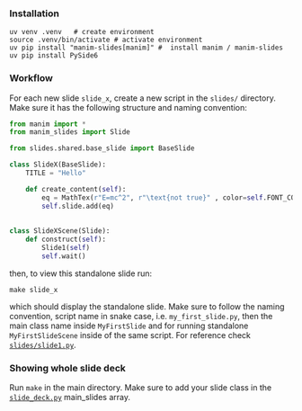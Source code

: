 ### Installation

```
uv venv .venv   # create environment
source .venv/bin/activate # activate environment 
uv pip install "manim-slides[manim]" #  install manim / manim-slides
uv pip install PySide6
```

### Workflow
For each new slide `slide_x`, create a new script in the `slides/` directory. Make sure it has the following structure and naming convention:

```python
from manim import *
from manim_slides import Slide

from slides.shared.base_slide import BaseSlide

class SlideX(BaseSlide):
    TITLE = "Hello"

    def create_content(self):
        eq = MathTex(r"E=mc^2", r"\text{not true}" , color=self.FONT_COLOR)
        self.slide.add(eq)
        
        
class SlideXScene(Slide):  
    def construct(self):
        Slide1(self)
        self.wait()
```
then, to view this standalone slide run:
```
make slide_x
```
which should display the standalone slide. Make sure to follow the naming convention, script name in snake case, i.e. `my_first_slide.py`, then the main class name inside `MyFirstSlide` and for running standalone `MyFirstSlideScene` inside of the same script. For reference check [`slides/slide1.py`](slides/slide1.py).

### Showing whole slide deck
Run `make` in the main directory. Make sure to add your slide class in the [`slide_deck.py`](slide_deck,py) main_slides array.

